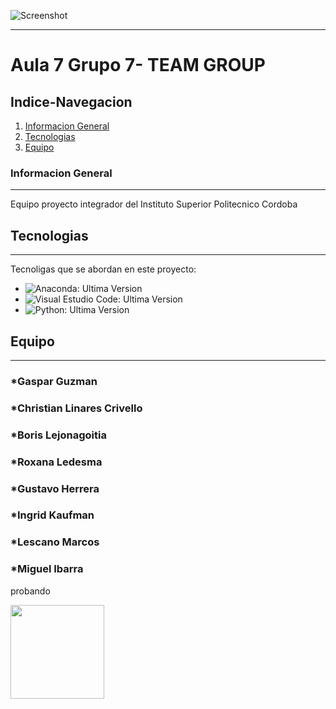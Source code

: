 
![Screenshot](A7G7.png)

--------
# Aula 7 Grupo 7- TEAM GROUP 
## Indice-Navegacion
1. [Informacion General](#informacion-general)
2. [Tecnologias](#tecnologias)
3. [Equipo](#equipo)

### Informacion General
***
Equipo proyecto integrador del Instituto Superior Politecnico Cordoba 

## Tecnologias
***
Tecnoligas que se abordan en este proyecto:
* ![Anaconda](https://www.anaconda.com/): Ultima Version
* ![Visual Estudio Code](https://code.visualstudio.com/): Ultima Version
* ![Python](https://www.python.org/): Ultima Version

## Equipo
***
### *Gaspar Guzman
### *Christian Linares Crivello
### *Boris Lejonagoitia
### *Roxana Ledesma
### *Gustavo Herrera
### *Ingrid Kaufman
### *Lescano Marcos
### *Miguel Ibarra
probando


<img align="left" width="" height="150" src="ispc.jpeg">


